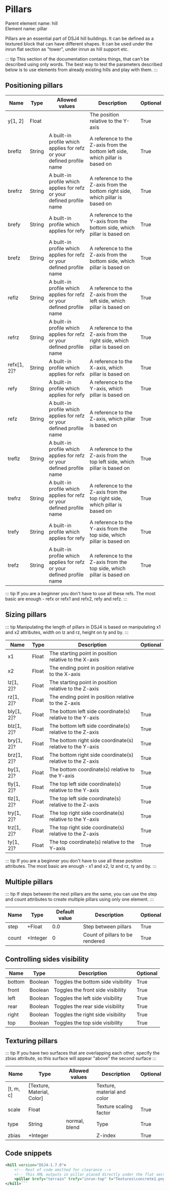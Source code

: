 # Pillars

Parent element name: hill\
Element name: pillar

Pillars are an essential part of DSJ4 hill buildings. It can be defined as a textured block that can have different shapes. It can be used under the inrun flat section as "tower", under inrun as hill support etc.

::: tip
This section of the documentation contains things, that can't be described using only words. The best way to test the parameters described below is to use elements from already existing hills and play with them.
:::

## Positioning pillars

| Name        | Type   | Allowed values                                                         | Description                                                                    | Optional |
| ----------- | ------ | ---------------------------------------------------------------------- | ------------------------------------------------------------------------------ | -------- |
| y[1, 2]     | Float  |                                                                        | The position relative to the Y-axis                                            | True     |
| breflz      | String | A built-in profile which applies for refz or your defined profile name | A reference to the Z-axis from the bottom left side, which pillar is based on  | True     |
| brefrz      | String | A built-in profile which applies for refz or your defined profile name | A reference to the Z-axis from the bottom right side, which pillar is based on | True     |
| brefy       | String | A built-in profile which applies for refy                              | A reference to the Y-axis from the bottom side, which pillar is based on       | True     |
| brefz       | String | A built-in profile which applies for refz or your defined profile name | A reference to the Z-axis from the bottom side, which pillar is based on       | True     |
| reflz       | String | A built-in profile which applies for refz or your defined profile name | A reference to the Z-axis from the left side, which pillar is based on         | True     |
| refrz       | String | A built-in profile which applies for refz or your defined profile name | A reference to the Z-axis from the right side, which pillar is based on        | True     |
| refx[1, 2]? | String | A built-in profile which applies for refx                              | A reference to the X-axis, which pillar is based on                            | True     |
| refy        | String | A built-in profile which applies for refy                              | A reference to the Y-axis, which pillar is based on                            | True     |
| refz        | String | A built-in profile which applies for refz or your defined profile name | A reference to the Z-axis, which pillar is based on                            | True     |
| treflz      | String | A built-in profile which applies for refz or your defined profile name | A reference to the Z-axis from the top left side, which pillar is based on     | True     |
| trefrz      | String | A built-in profile which applies for refz or your defined profile name | A reference to the Z-axis from the top right side, which pillar is based on    | True     |
| trefy       | String | A built-in profile which applies for refy                              | A reference to the Y-axis from the top side, which pillar is based on          | True     |
| trefz       | String | A built-in profile which applies for refz or your defined profile name | A reference to the Z-axis from the top side, which pillar is based on          | True     |

::: tip
If you are a beginner you don't have to use all these refs. The most basic are enough - refx or refx1 and refx2, refy and refz.
:::

## Sizing pillars

::: tip
Manipulating the length of pillars in DSJ4 is based on manipulating x1 and x2 attributes, width on lz and rz, height on ty and by.
:::

| Name       | Type  | Description                                                | Optional |
| ---------- | ----- | ---------------------------------------------------------- | -------- |
| x1         | Float | The starting point in position relative to the X-axis      |          |
| x2         | Float | The ending point in position relative to the X-axis        |          |
| lz[1, 2]?  | Float | The starting point in position relative to the Z-axis      |          |
| rz[1, 2]?  | Float | The ending point in position relative to the Z-axis        |          |
| bly[1, 2]? | Float | The bottom left side coordinate(s) relative to the Y-axis  | True     |
| blz[1, 2]? | Float | The bottom left side coordinate(s) relative to the Z-axis  | True     |
| bry[1, 2]? | Float | The bottom right side coordinate(s) relative to the Y-axis | True     |
| brz[1, 2]? | Float | The bottom right side coordinate(s) relative to the Z-axis | True     |
| by[1, 2]?  | Float | The bottom coordinate(s) relative to the Y-axis            | True     |
| tly[1, 2]? | Float | The top left side coordinate(s) relative to the Y-axis     | True     |
| tlz[1, 2]? | Float | The top left side coordinate(s) relative to the Z-axis     | True     |
| try[1, 2]? | Float | The top right side coordinate(s) relative to the Y-axis    | True     |
| trz[1, 2]? | Float | The top right side coordinate(s) relative to the Z-axis    | True     |
| ty[1, 2]?  | Float | The top coordinate(s) relative to the Y-axis               | True     |

::: tip
If you are a beginner you don't have to use all these position attributes. The most basic are enough - x1 and x2, lz and rz, ty and by.
:::

## Multiple pillars

::: tip
If steps between the next pillars are the same, you can use the step and count attributes to create multiple pillars using only one element.
:::

| Name  | Type     | Default value | Description                     | Optional |
| ----- | -------- | ------------- | ------------------------------- | -------- |
| step  | +Float   | 0.0           | Step between pillars            | True     |
| count | +Integer | 0             | Count of pillars to be rendered | True     | 4 |

## Controlling sides visibility

| Name   | Type    | Description                        | Optional |
| ------ | ------- | ---------------------------------- | -------- |
| bottom | Boolean | Toggles the bottom side visibility | True     |
| front  | Boolean | Toggles the front side visibility  | True     |
| left   | Boolean | Toggles the left side visibility   | True     |
| rear   | Boolean | Toggles the rear side visibility   | True     |
| right  | Boolean | Toggles the right side visibility  | True     |
| top    | Boolean | Toggles the top side visibility    | True     |

## Texturing pillars

::: tip
If you have two surfaces that are overlapping each other, specify the zbias attribute, so this surface will appear "above" the second surface
:::

| Name      | Type                       | Allowed values | Description                 | Optional |
| --------- | -------------------------- | -------------- | --------------------------- | -------- |
| [t, m, c] | [Texture, Material, Color] |                | Texture, material and color |          |
| scale     | Float                      |                | Texture scaling factor      | True     |
| type      | String                     | normal, blend  | Type                        | True     |
| zbias     | +Integer                   |                | Z-index                     | True     |

## Code snippets

``` xml
<hill version="DSJ4-1.7.0">
    <!-- Rest of code omitted for clearance -->
    <!-- This XML outputs in pillar placed directly under the flat section of the inrun. -->
    <pillar brefy="terrain" trefy="inrun-top" t="Textures\concrete1.png" m="Materials\material1.xml" c="0xf2e5c7" reflz="inrun-left" refrz="inrun-right" x1="0" x2="3" />
</hill>```
